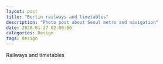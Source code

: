 ```yaml
---
layout: post
title: "Berlin railways and timetables"
description: "Photo post about Seoul metro and navigation"
date: 2020-01-27 02:00:00
categories: Design
tags: design
---
```


Railways and timetables